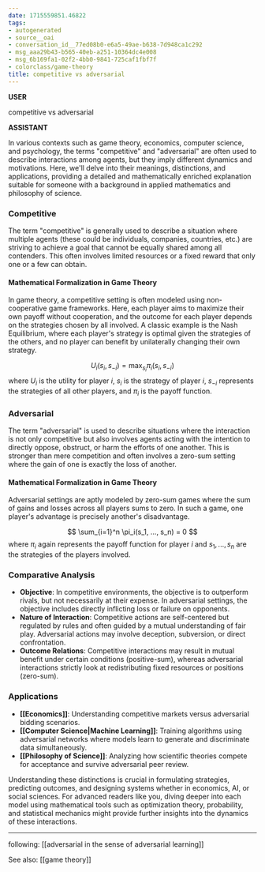 ```yaml
---
date: 1715559851.46822
tags:
- autogenerated
- source__oai
- conversation_id__77ed08b0-e6a5-49ae-b638-7d948ca1c292
- msg_aaa29b43-b565-40eb-a251-10364dc4e008
- msg_6b169fa1-02f2-4bb0-9841-725caf1fbf7f
- colorclass/game-theory
title: competitive vs adversarial
---
```


**USER**

competitive vs adversarial


**ASSISTANT**

In various contexts such as game theory, economics, computer science, and psychology, the terms "competitive" and "adversarial" are often used to describe interactions among agents, but they imply different dynamics and motivations. Here, we'll delve into their meanings, distinctions, and applications, providing a detailed and mathematically enriched explanation suitable for someone with a background in applied mathematics and philosophy of science.

### Competitive

The term "competitive" is generally used to describe a situation where multiple agents (these could be individuals, companies, countries, etc.) are striving to achieve a goal that cannot be equally shared among all contenders. This often involves limited resources or a fixed reward that only one or a few can obtain.

#### Mathematical Formalization in Game Theory
In game theory, a competitive setting is often modeled using non-cooperative game frameworks. Here, each player aims to maximize their own payoff without cooperation, and the outcome for each player depends on the strategies chosen by all involved. A classic example is the Nash Equilibrium, where each player's strategy is optimal given the strategies of the others, and no player can benefit by unilaterally changing their own strategy.

$$ U_i(s_i, s_{-i}) = \max_{s_i} \pi_i(s_i, s_{-i}) $$
where $U_i$ is the utility for player $i$, $s_i$ is the strategy of player $i$, $s_{-i}$ represents the strategies of all other players, and $\pi_i$ is the payoff function.

### Adversarial

The term "adversarial" is used to describe situations where the interaction is not only competitive but also involves agents acting with the intention to directly oppose, obstruct, or harm the efforts of one another. This is stronger than mere competition and often involves a zero-sum setting where the gain of one is exactly the loss of another.

#### Mathematical Formalization in Game Theory
Adversarial settings are aptly modeled by zero-sum games where the sum of gains and losses across all players sums to zero. In such a game, one player's advantage is precisely another's disadvantage.

$$ \sum_{i=1}^n \pi_i(s_1, ..., s_n) = 0 $$
where $\pi_i$ again represents the payoff function for player $i$ and $s_1, ..., s_n$ are the strategies of the players involved.

### Comparative Analysis

- **Objective**: In competitive environments, the objective is to outperform rivals, but not necessarily at their expense. In adversarial settings, the objective includes directly inflicting loss or failure on opponents.
- **Nature of Interaction**: Competitive actions are self-centered but regulated by rules and often guided by a mutual understanding of fair play. Adversarial actions may involve deception, subversion, or direct confrontation.
- **Outcome Relations**: Competitive interactions may result in mutual benefit under certain conditions (positive-sum), whereas adversarial interactions strictly look at redistributing fixed resources or positions (zero-sum).

### Applications

- **[[Economics]]**: Understanding competitive markets versus adversarial bidding scenarios.
- **[[Computer Science|Machine Learning]]**: Training algorithms using adversarial networks where models learn to generate and discriminate data simultaneously.
- **[[Philosophy of Science]]**: Analyzing how scientific theories compete for acceptance and survive adversarial peer review.

Understanding these distinctions is crucial in formulating strategies, predicting outcomes, and designing systems whether in economics, AI, or social sciences. For advanced readers like you, diving deeper into each model using mathematical tools such as optimization theory, probability, and statistical mechanics might provide further insights into the dynamics of these interactions.


---


following: [[adversarial in the sense of adversarial learning]]

See also: [[game theory]]